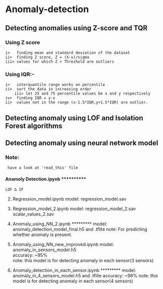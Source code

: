 # Anomaly-detection 
## Detecting anomalies using Z-score and TQR 

### Using Z score

	i>   finding mean and standard deviation of the dataset
	ii>  finding Z score, Z = (X-u)/sigma 
	iii> values for which Z > Threshold are outliers


### Using IQR:- 
	i>   interquantile range works on percentile
	ii>  sort the data in increasing order
        iii> let 25 and 75 percentile values be x and y respectively 
	iv>  finding IQR = y-x  
	ii>  values not in the range (x-1.5*IQR,y+1.5*IQR) are outlier.

## Detecting anomaly using LOF and Isolation Forest algorithms
## Detecting anomaly using neural network model 

### Note: 
	 have a look at 'read_this' file

#### Anamoly Detection.ipynb  **********
	LOF & IF
	
2) Regression_model.ipynb
	model:  regression_model.sav
	
3) Regression_model_2.ipynb 
	model:  regression_model_2.sav
		scalar_values_2.sav

4) Anomaly_using_NN_2.ipynb  *********
	model:  anomaly_detection_model_final.h5 and .tflite 
	note: For predicting whether anomaly is present.

5) Anomaly_using_NN_new_improved.ipynb
	model:  anomaly_in_sensors_model.h5   
	accuracy: ~95%  
	note: this model is for detecting anomaly in each sensor(3 sensors)

6) Anomaly_detection_in_each_sensor.ipynb  *********
	model: anomaly_in_4_sensors_model.h5  and .tflite
	accuracy: ~98%
	note: this model is for detecting anomaly in each sensor(4 sensors)	
